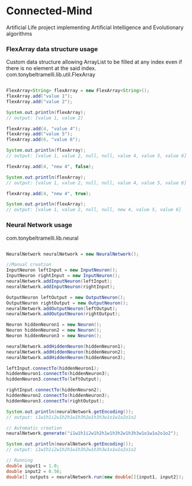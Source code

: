 Connected-Mind
==============

Artificial Life project implementing Artificial Intelligence and Evolutionary algorithms

### FlexArray data structure usage
Custom data structure allowing ArrayList to be filled at any index even if there is no element at the said index.  
com.tonybeltramelli.lib.util.FlexArray

```java

FlexArray<String> flexArray = new FlexArray<String>();
flexArray.add("value 1");
flexArray.add("value 2");

System.out.println(flexArray);
// output: [value 1, value 2]

flexArray.add(4, "value 4");
flexArray.add("value 5");
flexArray.add(6, "value 6");

System.out.println(flexArray);
// output: [value 1, value 2, null, null, value 4, value 5, value 6]

flexArray.add(4, "new 4", false);

System.out.println(flexArray);
// output: [value 1, value 2, null, null, value 4, value 5, value 6]

flexArray.add(4, "new 4", true);

System.out.println(flexArray);
// output: [value 1, value 2, null, null, new 4, value 5, value 6]

```

### Neural Network usage
com.tonybeltramelli.lib.neural

```java

NeuralNetwork neuralNetwork = new NeuralNetwork();

//Manual creation
InputNeuron leftInput = new InputNeuron();
InputNeuron rightInput = new InputNeuron();
neuralNetwork.addInputNeuron(leftInput);
neuralNetwork.addInputNeuron(rightInput);

OutputNeuron leftOutput = new OutputNeuron();
OutputNeuron rightOutput = new OutputNeuron();
neuralNetwork.addOutputNeuron(leftOutput);
neuralNetwork.addOutputNeuron(rightOutput);

Neuron hiddenNeuron1 = new Neuron();
Neuron hiddenNeuron2 = new Neuron();
Neuron hiddenNeuron3 = new Neuron();

neuralNetwork.addHiddenNeuron(hiddenNeuron1);
neuralNetwork.addHiddenNeuron(hiddenNeuron2);
neuralNetwork.addHiddenNeuron(hiddenNeuron3);

leftInput.connectTo(hiddenNeuron1);
hiddenNeuron1.connectTo(hiddenNeuron3);
hiddenNeuron3.connectTo(leftOutput);

rightInput.connectTo(hiddenNeuron2);
hiddenNeuron2.connectTo(hiddenNeuron3);
hiddenNeuron3.connectTo(rightOutput);

System.out.println(neuralNetwork.getEncoding());
// output: i1w1h1i2w1h2h1w1h3h2w1h3h3w1o1w1o2o1o2

// Automatic creation
neuralNetwork.generate("i1w1h1i2w1h2h1w1h3h2w1h3h3w1o1w1o2o1o2");

System.out.println(neuralNetwork.getEncoding());
// output: i1w1h1i2w1h2h1w1h3h2w1h3h3w1o1w1o2o1o2

// Running
double input1 = 1.0;
double input2 = 0.56;
double[] outputs = neuralNetwork.run(new double[]{input1, input2});

```